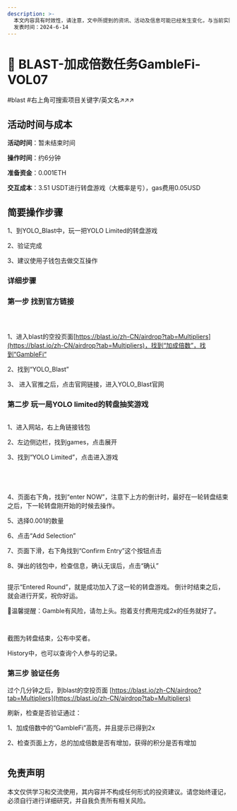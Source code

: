 ```yaml
---
description: >-
  本文内容具有时效性，请注意，文中所提到的资讯、活动及信息可能已经发生变化，与当前实际情况有所不同。我们建议您在做出任何决策之前，始终进行自主研究和验证。
  发表时间：2024-6-14
---
```


# 🚛 BLAST-加成倍数任务GambleFi-VOL07

\#blast #右上角可搜索项目关键字/英文名↗↗↗

## 活动时间与成本 <a href="#huo-dong-shi-jian-yu-cheng-ben" id="huo-dong-shi-jian-yu-cheng-ben"></a>

**活动时间**：暂未结束时间

**操作时间**：约6分钟

**准备资金**：0.001ETH

**交互成本**：3.51 USDT进行转盘游戏（大概率是亏），gas费用0.05USD

## 简要操作步骤 <a href="#jian-yao-cao-zuo-bu-zhou" id="jian-yao-cao-zuo-bu-zhou"></a>

1、到YOLO\_Blast中，玩一把YOLO Limited的转盘游戏

2、验证完成

3、建议使用子钱包去做交互操作

### 详细步骤 <a href="#xiang-xi-bu-zhou" id="xiang-xi-bu-zhou"></a>

### **第一步 找到官方链接**

<figure><img src="../../.gitbook/assets/image (162).png" alt=""><figcaption></figcaption></figure>

<figure><img src="../../.gitbook/assets/image (163).png" alt=""><figcaption></figcaption></figure>

<figure><img src="../../.gitbook/assets/image (164).png" alt=""><figcaption></figcaption></figure>

1、进入blast的空投页面[https://blast.io/zh-CN/airdrop?tab=Multipliers](https://blast.io/zh-CN/airdrop?tab=Multipliers)，找到“加成倍数”，找到“GambleFi“

2、找到“YOLO\_Blast”

3、 进入官推之后，点击官网链接，进入YOLO\_Blast官网

### **第二步 玩一局YOLO limited的转盘抽奖游戏**

<figure><img src="../../.gitbook/assets/image (165).png" alt=""><figcaption></figcaption></figure>

1、进入网站，右上角链接钱包

2、左边侧边栏，找到games，点击展开

3、找到“YOLO Limited”，点击进入游戏

<figure><img src="../../.gitbook/assets/image (166).png" alt=""><figcaption></figcaption></figure>

<figure><img src="../../.gitbook/assets/image (170).png" alt=""><figcaption></figcaption></figure>

<figure><img src="../../.gitbook/assets/image (171).png" alt=""><figcaption></figcaption></figure>

<figure><img src="../../.gitbook/assets/image (172).png" alt=""><figcaption></figcaption></figure>

4、页面右下角，找到“enter NOW”，注意下上方的倒计时，最好在一轮转盘结束之后，下一轮转盘刚开始的时候去操作。

5、选择0.001的数量

6、点击“Add Selection”

7、页面下滑，右下角找到“Confirm Entry”这个按钮点击

8、弹出的钱包中，检查信息，确认无误后，点击“确认”

<figure><img src="../../.gitbook/assets/image (173).png" alt=""><figcaption></figcaption></figure>

提示“Entered Round”，就是成功加入了这一轮的转盘游戏。 倒计时结束之后，就会进行开奖，祝你好运。

🚩温馨提醒：Gamble有风险，请勿上头。抱着支付费用完成2x的任务就好了。

<figure><img src="../../.gitbook/assets/image (174).png" alt=""><figcaption></figcaption></figure>

<figure><img src="../../.gitbook/assets/image (175).png" alt=""><figcaption></figcaption></figure>

截图为转盘结束，公布中奖者。

History中，也可以查询个人参与的记录。

### **第三步 验证任务**

过个几分钟之后，到blast的空投页面 [https://blast.io/zh-CN/airdrop?tab=Multipliers](https://blast.io/zh-CN/airdrop?tab=Multipliers)

刷新，检查是否验证通过：

1、加成倍数中的“GambleFi”高亮，并且提示已得到2x

2、检查页面上方，总的加成倍数是否有增加，获得的积分是否有增加

<figure><img src="../../.gitbook/assets/image (176).png" alt=""><figcaption></figcaption></figure>

## 免责声明 <a href="#mian-ze-sheng-ming" id="mian-ze-sheng-ming"></a>

本文仅供学习和交流使用，其内容并不构成任何形式的投资建议。请您始终谨记，必须自行进行详细研究，并自我负责所有相关风险。
